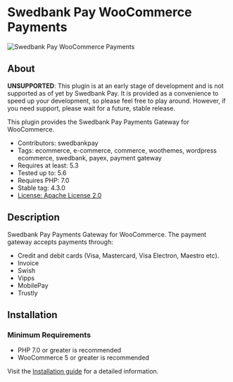 # Swedbank Pay WooCommerce Payments

![Swedbank Pay WooCommerce Payments][opengraph-image]

## About

**UNSUPPORTED**: This plugin is at an early stage of development and is not
supported as of yet by Swedbank Pay. It is provided as a convenience to speed
up your development, so please feel free to play around. However, if you need
support, please wait for a future, stable release.

This plugin provides the Swedbank Pay Payments Gateway for WooCommerce.

* Contributors: swedbankpay
* Tags: ecommerce, e-commerce, commerce, woothemes, wordpress ecommerce, swedbank, payex, payment gateway
* Requires at least: 5.3
* Tested up to: 5.6
* Requires PHP: 7.0
* Stable tag: 4.3.0
* [License: Apache License 2.0](http://www.apache.org/licenses/LICENSE-2.0)

## Description

Swedbank Pay Payments Gateway for WooCommerce. The payment gateway accepts payments through:

* Credit and debit cards (Visa, Mastercard, Visa Electron, Maestro etc).
* Invoice
* Swish
* Vipps
* MobilePay
* Trustly

## Installation

### Minimum Requirements

* PHP 7.0 or greater is recommended
* WooCommerce 5 or greater is recommended

Visit the [Installation guide](https://github.com/SwedbankPay/swedbank-pay-woocommerce-payments/blob/master/installation-guide.md) for a detailed information.

[opengraph-image]: https://repository-images.githubusercontent.com/211837870/4a78b280-53ed-11ea-88bb-6bd0c3f27407
